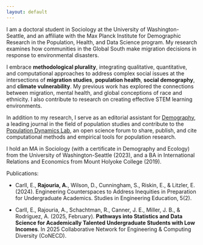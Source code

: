 ```yaml
---
layout: default
---
```


I am a doctoral student in Sociology at the University of Washington-Seattle, and an affiliate with the Max Planck Institute for Demographic Research in the Population, Health, and Data Science program. My research examines how communities in the Global South make migration decisions in response to environmental disasters.

I embrace **methodological plurality**, integrating qualitative, quantitative, and computational approaches to address complex social issues at the intersections of **migration studies**, **population health**, **social demography**, and **climate vulnerability**. My previous work has explored the connections between migration, mental health, and global conceptions of race and ethnicity. I also contribute to research on creating effective STEM learning environments.

In addition to my research, I serve as an editorial assistant for [Demography](https://www.populationassociation.org/demography/editorial-team/editorial-assistant), a leading journal in the field of population studies and contribute to the [Population Dynamics Lab](https://population-dynamics-lab.csde.washington.edu), an open science forum to share, publish, and cite computational methods and empirical tools for population research.

I hold an MA in Sociology (with a certificate in Demography and Ecology) from the University of Washington-Seattle (2023), and a BA in International Relations and Economics from Mount Holyoke College (2019).

Publications: 

- Carll, E., **Rajouria, A.**, Wilson, D., Cunningham, S., Riskin, E., & Litzler, E. (2024). Engineering Counterspaces to Address Inequities in Preparation for Undergraduate Academics. Studies in Engineering Education, 5(2). 

- Carll, E., Rajouria, A., Schachtman, R., Canner, J. E., Miller, J. B., & Rodriguez, A. (2025, February). **Pathways into Statistics and Data Science for Academically Talented Undergraduate Students with Low Incomes**. In 2025 Collaborative Network for Engineering & Computing Diversity (CoNECD).